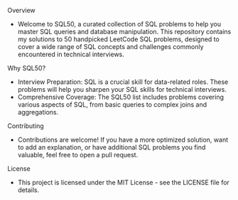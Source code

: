 Overview

* Welcome to SQL50, a curated collection of SQL problems to help you master SQL queries and database manipulation. This repository contains my solutions to 50 handpicked LeetCode SQL problems, designed to cover a wide range of SQL concepts and challenges commonly encountered in technical interviews.

Why SQL50?

* Interview Preparation: SQL is a crucial skill for data-related roles. These problems will help you sharpen your SQL skills for technical interviews.
* Comprehensive Coverage: The SQL50 list includes problems covering various aspects of SQL, from basic queries to complex joins and aggregations.

Contributing

* Contributions are welcome! If you have a more optimized solution, want to add an explanation, or have additional SQL problems you find valuable, feel free to open a pull request.

License

* This project is licensed under the MIT License - see the LICENSE file for details.
